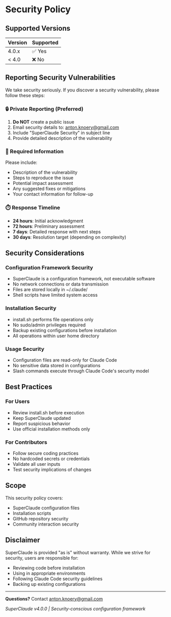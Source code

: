 # Security Policy

## Supported Versions

| Version | Supported |
| ------- | --------- |
| 4.0.x   | ✅ Yes    |
| < 4.0   | ❌ No     |

## Reporting Security Vulnerabilities

We take security seriously. If you discover a security vulnerability, please follow these steps:

### 🔒 Private Reporting (Preferred)

1. **Do NOT** create a public issue
2. Email security details to: anton.knoery@gmail.com
3. Include "SuperClaude Security" in subject line
4. Provide detailed description of the vulnerability

### 📝 Required Information

Please include:

- Description of the vulnerability
- Steps to reproduce the issue
- Potential impact assessment
- Any suggested fixes or mitigations
- Your contact information for follow-up

### ⏱️ Response Timeline

- **24 hours**: Initial acknowledgment
- **72 hours**: Preliminary assessment
- **7 days**: Detailed response with next steps
- **30 days**: Resolution target (depending on complexity)

## Security Considerations

### Configuration Framework Security

- SuperClaude is a configuration framework, not executable software
- No network connections or data transmission
- Files are stored locally in ~/.claude/
- Shell scripts have limited system access

### Installation Security

- install.sh performs file operations only
- No sudo/admin privileges required
- Backup existing configurations before installation
- All operations within user home directory

### Usage Security

- Configuration files are read-only for Claude Code
- No sensitive data stored in configurations
- Slash commands execute through Claude Code's security model

## Best Practices

### For Users

- Review install.sh before execution
- Keep SuperClaude updated
- Report suspicious behavior
- Use official installation methods only

### For Contributors

- Follow secure coding practices
- No hardcoded secrets or credentials
- Validate all user inputs
- Test security implications of changes

## Scope

This security policy covers:

- SuperClaude configuration files
- Installation scripts
- GitHub repository security
- Community interaction security

## Disclaimer

SuperClaude is provided "as is" without warranty. While we strive for security, users are responsible for:

- Reviewing code before installation
- Using in appropriate environments
- Following Claude Code security guidelines
- Backing up existing configurations

---

**Questions?** Contact anton.knoery@gmail.com

_SuperClaude v4.0.0 | Security-conscious configuration framework_

